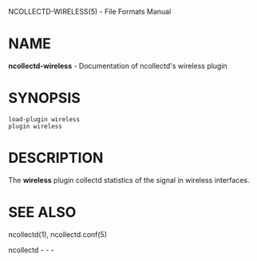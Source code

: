 NCOLLECTD-WIRELESS(5) - File Formats Manual

# NAME

**ncollectd-wireless** - Documentation of ncollectd's wireless plugin

# SYNOPSIS

	load-plugin wireless
	plugin wireless

# DESCRIPTION

The **wireless** plugin collectd statistics of the signal
in wireless interfaces.

# SEE ALSO

ncollectd(1),
ncollectd.conf(5)

ncollectd - - -
